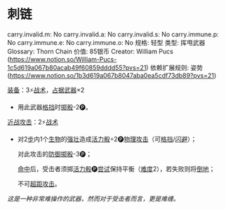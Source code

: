 # 刺链

carry.invalid.m: No
carry.invalid.a: No
carry.invalid.s: No
carry.immune.p: No
carry.immune.e: No
carry.immune.o: No
规格: 轻型
类型: 挥甩武器
Glossary: Thorn Chain
价值: 85银币
Creator: William Pucs (https://www.notion.so/William-Pucs-1c5d619a067b80acab49f60859dddd55?pvs=21)
依赖扩展规则: 姿势 (https://www.notion.so/1b3d619a067b8047aba0ea5cdf73db89?pvs=21)

<aside>

[装备](https://www.notion.so/1b3d619a067b80f99057fe3412922dd5?pvs=21)：3⚡️[战术](https://www.notion.so/1b3d619a067b8051b6eaffd160aee01c?pvs=21)，[占据](https://www.notion.so/1b3d619a067b8021ba8fe7cef8b96857?pvs=21)[武器](https://www.notion.so/1b3d619a067b80529a70eee1166b41ef?pvs=21)×2

- 用此武器[格挡](https://www.notion.so/1b4d619a067b803faa0fe2c3dd8fedee?pvs=21)时[掷骰](https://www.notion.so/1b3d619a067b80f89c53e38483e535c4?pvs=21)-2🅟。
</aside>

<aside>

[近战攻击](https://www.notion.so/1b4d619a067b80eda8b0facbba0c7b1a?pvs=21)：2⚡️[战术](https://www.notion.so/1b3d619a067b8051b6eaffd160aee01c?pvs=21)

- 对2[步](https://www.notion.so/1b3d619a067b800fb1cfe9f0ef45b9ef?pvs=21)内1个[生物](https://www.notion.so/1b3d619a067b80d0bbe1d113bf20ff1f?pvs=21)的[强壮](https://www.notion.so/1b3d619a067b8018b6a6d9d43490bbdc?pvs=21)造成[活力骰](https://www.notion.so/1b3d619a067b8019a494fecc31aaaafa?pvs=21)÷2🅟[物理攻击](https://www.notion.so/1b4d619a067b801e990cfa56185bd47c?pvs=21)（可[格挡](https://www.notion.so/1b4d619a067b803faa0fe2c3dd8fedee?pvs=21)/[闪避](https://www.notion.so/1b4d619a067b802bac11faba310fa6c8?pvs=21)）；
    
    对此攻击的[防御](https://www.notion.so/1b4d619a067b80c1b469edf3fc8d5ea0?pvs=21)[掷骰](https://www.notion.so/1b3d619a067b80f89c53e38483e535c4?pvs=21)-3🅟；
    
    [命中](https://www.notion.so/1b4d619a067b805b9ae6f266211ce9d3?pvs=21)后，受击者须掷[活力骰](https://www.notion.so/1b3d619a067b8019a494fecc31aaaafa?pvs=21)🅟[尝试](https://www.notion.so/1b3d619a067b8009aad4e7ce70111ce4?pvs=21)保持平衡（[难度](https://www.notion.so/1b3d619a067b80fbbc95dc0c033f5e3c?pvs=21)2），若失败则将[倒地](https://www.notion.so/1b3d619a067b808fafc8c6969c904b96?pvs=21)；
    
    不可[超距攻击](https://www.notion.so/1b4d619a067b8011a35ac6431be18e14?pvs=21)。
    
</aside>

*这是一种非常难操作的武器，然而对于受击者而言，更是难缠。*